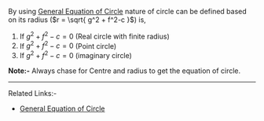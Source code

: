 By using [General Equation of Circle](General%20Equation%20of%20Circle.md) nature of circle can be defined based on its radius ($r = \sqrt{ g^2 + f^2-c }$) is,
1. If $g^2 + f^2-c = 0$ (Real circle with finite radius)
2. If $g^2+f^2-c=0$ (Point circle)
3. If $g^2+f^2-c=0$ (imaginary circle)

**Note:-**
Always chase for Centre and radius to get the equation of circle.

---
Related Links:-
- [General Equation of Circle](General%20Equation%20of%20Circle.md) 